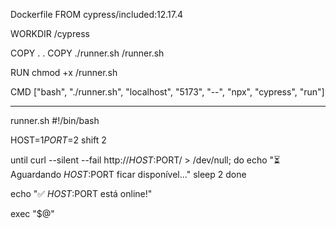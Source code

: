 Dockerfile
FROM cypress/included:12.17.4

WORKDIR /cypress

COPY . .
COPY ./runner.sh /runner.sh

RUN chmod +x /runner.sh

CMD ["bash", "./runner.sh", "localhost", "5173", "--", "npx", "cypress", "run"]

---
runner.sh
#!/bin/bash

HOST=$1
PORT=$2
shift 2

until curl --silent --fail http://$HOST:$PORT/ > /dev/null; do
  echo "⏳ Aguardando $HOST:$PORT ficar disponível..."
  sleep 2
done

echo "✅ $HOST:$PORT está online!"

exec "$@"